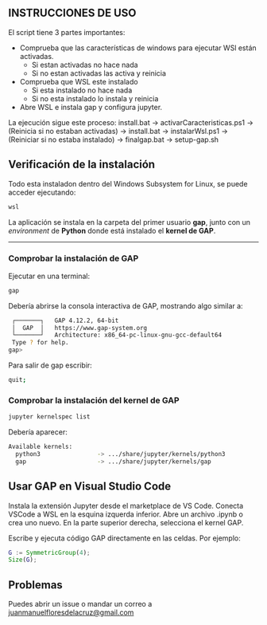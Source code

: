 ## INSTRUCCIONES DE USO
El script tiene 3 partes importantes: 
- Comprueba que las características de windows para ejecutar WSl están activadas.
    - Si estan activadas no hace nada
    - Si no estan activadas las activa y reinicia
- Comprueba que WSL este instalado
    - Si esta instalado no hace nada
    - Si no esta instalado lo instala y reinicia
- Abre WSL e instala gap y configura jupyter.

La ejecución sigue este proceso:
install.bat -> activarCaracteristicas.ps1 -> (Reinicia si no estaban activadas) -> install.bat -> instalarWsl.ps1 -> (Reiniciar si no estaba instalado) -> finalgap.bat -> setup-gap.sh

## Verificación de la instalación
Todo esta instaladon dentro del Windows Subsystem for Linux, se puede acceder ejecutando: 
```cmd
wsl
```
La aplicación se instala en la carpeta del primer usuario **gap**, junto con un *environment* de **Python** donde está instalado el **kernel de GAP**.

---

### Comprobar la instalación de GAP

Ejecutar en una terminal:

```bash
gap
```
Debería abrirse la consola interactiva de GAP, mostrando algo similar a:
```bash
 ┌───────┐   GAP 4.12.2, 64-bit
 │  GAP  │   https://www.gap-system.org
 └───────┘   Architecture: x86_64-pc-linux-gnu-gcc-default64
 Type ? for help. 
gap>
```
Para salir de gap escribir:
```bash
quit;
```

### Comprobar la instalación del kernel de GAP
```bash
jupyter kernelspec list
```

Debería aparecer: 

```bash
Available kernels:
  python3                -> .../share/jupyter/kernels/python3
  gap                    -> .../share/jupyter/kernels/gap
```
## Usar GAP en Visual Studio Code

Instala la extensión Jupyter desde el marketplace de VS Code.
Conecta VSCode a WSL en la esquina izquerda inferior.
Abre un archivo .ipynb o crea uno nuevo.
En la parte superior derecha, selecciona el kernel GAP.

Escribe y ejecuta código GAP directamente en las celdas.
Por ejemplo:
```gap
G := SymmetricGroup(4);
Size(G);
```
## Problemas
Puedes abrir un issue o mandar un correo a juanmanuelfloresdelacruz@gmail.com
